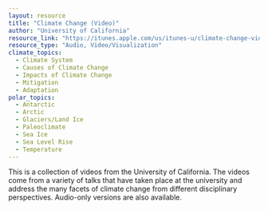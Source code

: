 ```yaml
---
layout: resource
title: "Climate Change (Video)"
author: "University of California"
resource_link: "https://itunes.apple.com/us/itunes-u/climate-change-video/id382085466?mt=10"
resource_type: "Audio, Video/Visualization"
climate_topics:
  - Climate System
  - Causes of Climate Change
  - Impacts of Climate Change
  - Mitigation
  - Adaptation
polar_topics:
  - Antarctic
  - Arctic
  - Glaciers/Land Ice
  - Paleoclimate
  - Sea Ice
  - Sea Level Rise
  - Temperature
---
```


This is a collection of videos from the University of California. The videos come from a variety of talks that have taken place at the university and address the many facets of climate change from different disciplinary perspectives. Audio-only versions are also available.